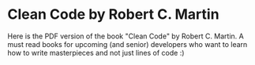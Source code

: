 # Clean Code by Robert C. Martin
Here is the PDF version of the book "Clean Code" by Robert C. Martin. A must read books for upcoming (and senior) developers who want to learn how to write masterpieces and not just lines of code :)
